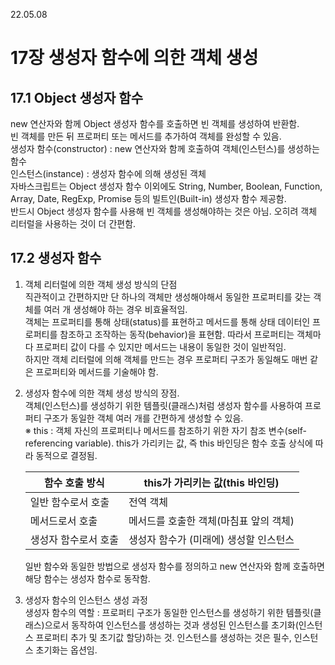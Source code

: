 22.05.08

17장 생성자 함수에 의한 객체 생성
========

17.1 Object 생성자 함수
--------

new 연산자와 함께 Object 생성자 함수를 호출하면 빈 객체를 생성하여 반환함.  
빈 객체를 만든 뒤 프로퍼티 또는 메서드를 추가하여 객체를 완성할 수 있음.  
생성자 함수(constructor) : new 연산자와 함께 호출하여 객체(인스턴스)를 생성하는 함수  
인스턴스(instance) : 생성자 함수에 의해 생성된 객체  
자바스크립트는 Object 생성자 함수 이외에도 String, Number, Boolean, Function, Array, Date, RegExp, Promise 등의 빌트인(Built-in) 생성자 함수 제공함.  
반드시 Object 생성자 함수를 사용해 빈 객체를 생성해야하는 것은 아님. 오히려 객체 리터럴을 사용하는 것이 더 간편함.  

17.2 생성자 함수
---------

1. 객체 리터럴에 의한 객체 생성 방식의 단점  
직관적이고 간편하지만 단 하나의 객체만 생성해야해서 동일한 프로퍼티를 갖는 객체를 여러 개 생성해야 하는 경우 비효율적임.  
객체는 프로퍼티를 통해 상태(status)를 표현하고 메서드를 통해 상태 데이터인 프로퍼티를 참조하고 조작하는 동작(behavior)을 표현함. 따라서 프로퍼티는 객체마다 프로퍼티 값이 다를 수 있지만 메서드는 내용이 동일한 것이 일반적임.  
하지만 객체 리터럴에 의해 객체를 만드는 경우 프로퍼티 구조가 동일해도 매번 같은 프로퍼티와 메서드를 기술해야 함.

2. 생성자 함수에 의한 객체 생성 방식의 장점.  
객체(인스턴스)를 생성하기 위한 템플릿(클래스)처럼 생성자 함수를 사용하여 프로퍼티 구조가 동일한 객체 여러 개를 간편하게 생성할 수 있음.  
※ this : 객체 자신의 프로퍼티나 메서드를 참조하기 위한 자기 참조 변수(self-referencing variable). this가 가리키는 값, 즉 this 바인딩은 함수 호출 상식에 따라 동적으로 결정됨.  

    | 함수 호출 방식 | this가 가리키는 값(this 바인딩) | 
    |---|---|
    | 일반 함수로서 호출 | 전역 객체 |  
    | 메서드로서 호출 | 메서드를 호출한 객체(마침표 앞의 객체) | 
    | 생성자 함수로서 호출 | 생성자 함수가 (미래에) 생성할 인스턴스 | 

    일반 함수와 동일한 방법으로 생성자 함수를 정의하고 new 연산자와 함께 호출하면 해당 함수는 생성자 함수로 동작함.

3. 생성자 함수의 인스턴스 생성 과정  
생성자 함수의 역할 : 프로퍼티 구조가 동일한 인스턴스를 생성하기 위한 템플릿(클래스)으로서 동작하여 인스턴스를 생성하는 것과 생성된 인스턴스를 초기화(인스턴스 프로퍼티 추가 및 초기값 할당)하는 것. 인스턴스를 생성하는 것은 필수, 인스턴스 초기화는 옵션임.